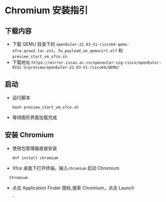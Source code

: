 # Chromium 安装指引

## 下载内容

- 下载 QEMU 目录下的 `openEuler-22.03-V1-riscv64-qemu-xfce.qcow2.tar.zst`、`fw_payload_oe_qemuvirt.elf` 和 `preview_start_vm_xfce.sh`
- 下载地址 `https://mirror.iscas.ac.cn/openeuler-sig-riscv/openEuler-RISC-V/preview/openEuler-22.03-V1-riscv64/QEMU/`

## 启动

- 运行脚本

     `bash preview_start_vm_xfce.sh`
     
- 等待图形界面加载完成

## 安装 Chromium

- 使用包管理器直接安装

     `dnf install chromium`
     
- Xfce 桌面下打开终端，输入`chromium` 启动 Chromium

```shell
  Chromium
```

- 点击 Application Finder 图标,搜索 Chromium，点击 Launch

     `
